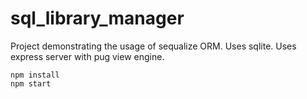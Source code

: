 # sql_library_manager

Project demonstrating the usage of sequalize ORM. Uses sqlite. Uses express server with pug view engine.

```
npm install
npm start
```
